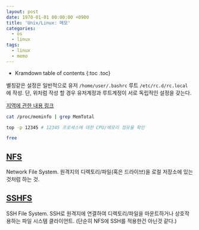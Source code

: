 ```yaml
---
layout: post
date: 1970-01-01 00:00:00 +0900
title: 'Unix/Linux: 메모'
categories:
  - os
  - linux
tags:
  - linux
  - memo
---
```


* Kramdown table of contents
{:toc .toc}

별칭같은 설정은 일반적으로
유저 `/home/user/.bashrc`
루트 `/etc/rc.d/rc.local`
에 작성. 단, 위처럼 작성 할 경우 유저계정과 루트계정이 서로 독립적인 설정을 갖는다.

[지역에 관한 내용 링크](http://originalchoi.tistory.com/19)

```bash
cat /proc/meminfo | grep MemTotal
```
```bash
top -p 12345 # 12345 프로세스에 대한 CPU/메모리 점유율 확인
```
```bash
free
```

## [NFS](https://en.wikipedia.org/wiki/Network_File_System)
Network File System. 원격지의 디렉토리/파일(혹은 드라이브)을 로컬 저장소에 있는것처럼 하는 것.

## [SSHFS](https://en.wikipedia.org/wiki/SSHFS)
SSH File System. SSH로 원격지에 연결하여 디렉토리/파일을 마운트하거나 상호작용하는 파일 시스템 클라이언트. (단순히 NFS에 SSH를 적용한건 아닌것 같다.)
